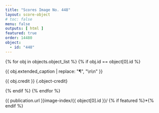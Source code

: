 ```yaml
---
title: "Scores Image No. 448"
layout: score-object
# toc: false
menu: false
outputs: [ html ]
featured: true
order: 14480
object:
  - id: "448"
---
```


{% for obj in objects.object_list %}
{% if obj.id == object[0].id %}

{{ obj.extended_caption | replace: "¶", "\n\n" }}

{{ obj.credit }} {.object-credit}

{% endif %}
{% endfor %}

<div class="object-credit object-url is-print-only">

{{ publication.url }}image-index/{{ object[0].id }}/ {% if featured %}*{% endif %}

</div>

